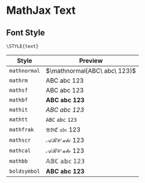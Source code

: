 # MathJax Text

## Font Style

```
\STYLE{text}
```

| Style | Preview |
|--|--|
| `mathnormal` | $\mathnormal{ABC\ abc\ 123}$ |
| `mathrm` | $\mathrm{ABC\ abc\ 123}$ |
| `mathsf` | $\mathsf{ABC\ abc\ 123}$ |
| `mathbf` | $\mathbf{ABC\ abc\ 123}$ |
| `mathit` | $\mathit{ABC\ abc\ 123}$ |
| `mathtt` | $\mathtt{ABC\ abc\ 123}$ |
| `mathfrak` | $\mathfrak{ABC\ abc\ 123}$ |
| `mathscr` | $\mathscr{ABC\ abc\ 123}$ |
| `mathcal` | $\mathcal{ABC\ abc\ 123}$ |
| `mathbb` | $\mathbb{ABC\ abc\ 123}$ |
| `boldsymbol` | $\boldsymbol{ABC\ abc\ 123}$ |
